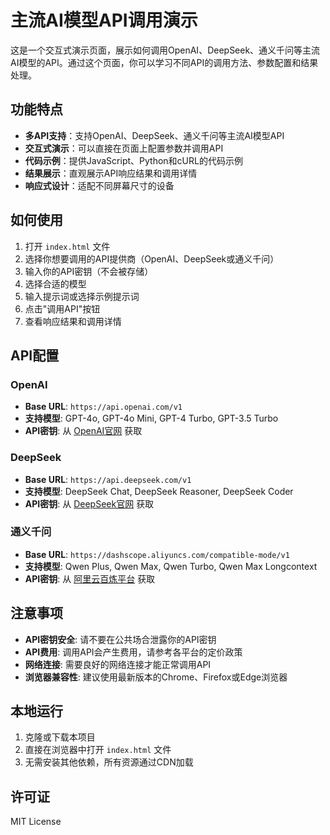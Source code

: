 # 主流AI模型API调用演示

这是一个交互式演示页面，展示如何调用OpenAI、DeepSeek、通义千问等主流AI模型的API。通过这个页面，你可以学习不同API的调用方法、参数配置和结果处理。

## 功能特点

- **多API支持**：支持OpenAI、DeepSeek、通义千问等主流AI模型API
- **交互式演示**：可以直接在页面上配置参数并调用API
- **代码示例**：提供JavaScript、Python和cURL的代码示例
- **结果展示**：直观展示API响应结果和调用详情
- **响应式设计**：适配不同屏幕尺寸的设备

## 如何使用

1. 打开 `index.html` 文件
2. 选择你想要调用的API提供商（OpenAI、DeepSeek或通义千问）
3. 输入你的API密钥（不会被存储）
4. 选择合适的模型
5. 输入提示词或选择示例提示词
6. 点击"调用API"按钮
7. 查看响应结果和调用详情

## API配置

### OpenAI

- **Base URL**: `https://api.openai.com/v1`
- **支持模型**: GPT-4o, GPT-4o Mini, GPT-4 Turbo, GPT-3.5 Turbo
- **API密钥**: 从 [OpenAI官网](https://platform.openai.com/) 获取

### DeepSeek

- **Base URL**: `https://api.deepseek.com/v1`
- **支持模型**: DeepSeek Chat, DeepSeek Reasoner, DeepSeek Coder
- **API密钥**: 从 [DeepSeek官网](https://platform.deepseek.com/) 获取

### 通义千问

- **Base URL**: `https://dashscope.aliyuncs.com/compatible-mode/v1`
- **支持模型**: Qwen Plus, Qwen Max, Qwen Turbo, Qwen Max Longcontext
- **API密钥**: 从 [阿里云百炼平台](https://model.aliyun.com/) 获取

## 注意事项

- **API密钥安全**: 请不要在公共场合泄露你的API密钥
- **API费用**: 调用API会产生费用，请参考各平台的定价政策
- **网络连接**: 需要良好的网络连接才能正常调用API
- **浏览器兼容性**: 建议使用最新版本的Chrome、Firefox或Edge浏览器

## 本地运行

1. 克隆或下载本项目
2. 直接在浏览器中打开 `index.html` 文件
3. 无需安装其他依赖，所有资源通过CDN加载

## 许可证

MIT License
